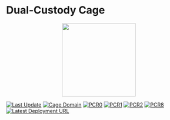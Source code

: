 # Dual-Custody Cage
<p align="center">
  <img src="https://github.com/davidnugent2425/dual-custody-cage/assets/46567169/9c157b2a-cd1d-4480-a57e-0d8dd380f704" width="200" height="200" />
</p>


[![Last Update](https://img.shields.io/badge/dynamic/json?color=green&label=Last%20Update&query=$.timestamp&url=https://gist.githubusercontent.com/davidnugent2425/237cde6d019338712c1b8075e614a94d/raw/pcrs.json)](https://gist.githubusercontent.com/davidnugent2425/237cde6d019338712c1b8075e614a94d/raw/pcrs.json)
[![Cage Domain](https://img.shields.io/badge/dynamic/json?label=Cage%20Domain&query=$.cageDomain&url=https://gist.githubusercontent.com/davidnugent2425/237cde6d019338712c1b8075e614a94d/raw/pcrs.json&color=orange)](https://gist.githubusercontent.com/davidnugent2425/237cde6d019338712c1b8075e614a94d/raw/pcrs.json)
[![PCR0](https://img.shields.io/badge/dynamic/json?label=PCR0&query=$.measurements.PCR0&url=https://gist.githubusercontent.com/davidnugent2425/237cde6d019338712c1b8075e614a94d/raw/pcrs.json)](https://gist.githubusercontent.com/davidnugent2425/237cde6d019338712c1b8075e614a94d/raw/pcrs.json)
[![PCR1](https://img.shields.io/badge/dynamic/json?label=PCR1&query=$.measurements.PCR1&url=https://gist.githubusercontent.com/davidnugent2425/237cde6d019338712c1b8075e614a94d/raw/pcrs.json)](https://gist.githubusercontent.com/davidnugent2425/237cde6d019338712c1b8075e614a94d/raw/pcrs.json)
[![PCR2](https://img.shields.io/badge/dynamic/json?label=PCR2&query=$.measurements.PCR2&url=https://gist.githubusercontent.com/davidnugent2425/237cde6d019338712c1b8075e614a94d/raw/pcrs.json)](https://gist.githubusercontent.com/davidnugent2425/237cde6d019338712c1b8075e614a94d/raw/pcrs.json)
[![PCR8](https://img.shields.io/badge/dynamic/json?label=PCR8&query=$.measurements.PCR8&url=https://gist.githubusercontent.com/davidnugent2425/237cde6d019338712c1b8075e614a94d/raw/pcrs.json)](https://gist.githubusercontent.com/davidnugent2425/237cde6d019338712c1b8075e614a94d/raw/pcrs.json)
[![Latest Deployment URL](https://img.shields.io/badge/dynamic/json?label=Deployment%20URL&query=$.deployment_url&url=https://gist.githubusercontent.com/davidnugent2425/237cde6d019338712c1b8075e614a94d/raw/pcrs.json&color=blueviolet)](https://gist.githubusercontent.com/davidnugent2425/237cde6d019338712c1b8075e614a94d/raw/pcrs.json)
